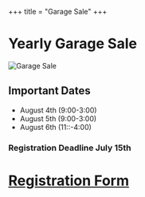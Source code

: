 +++
title = "Garage Sale"
+++

# Yearly Garage Sale

![Garage Sale](/libertyhill/img/garage_sale_tags.png "Garage Sale")

## Important Dates
- August 4th (9:00-3:00)
- August 5th (9:00-3:00)
- August 6th (11::-4:00)

### Registration Deadline July 15th

# [Registration Form](/libertyhill/img/registration2017.pdf) #
